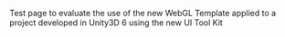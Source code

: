 Test page to evaluate the use of the new WebGL Template applied to a project developed in Unity3D 6 using the new UI Tool Kit

